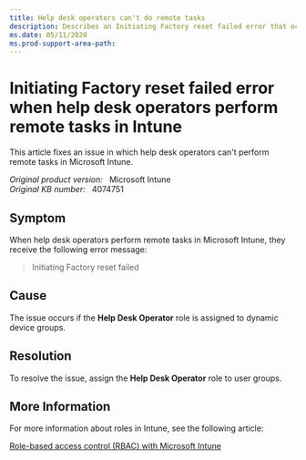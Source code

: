 ```yaml
---
title: Help desk operators can't do remote tasks
description: Describes an Initiating Factory reset failed error that occurs when Intune help desk operators perform remote tasks.
ms.date: 05/11/2020
ms.prod-support-area-path:
---
```

# Initiating Factory reset failed error when help desk operators perform remote tasks in Intune

This article fixes an issue in which help desk operators can't perform remote tasks in Microsoft Intune.

_Original product version:_ &nbsp; Microsoft Intune  
_Original KB number:_ &nbsp; 4074751

## Symptom

When help desk operators perform remote tasks in Microsoft Intune, they receive the following error message:

> Initiating Factory reset failed

## Cause

The issue occurs if the **Help Desk Operator** role is assigned to dynamic device groups.

## Resolution

To resolve the issue, assign the **Help Desk Operator** role to user groups.

## More Information

For more information about roles in Intune, see the following article:

[Role-based access control (RBAC) with Microsoft Intune](/mem/intune/fundamentals/role-based-access-control)
